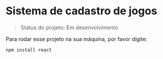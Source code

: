 <h1>Sistema de cadastro de jogos</h1>

> Status do projeto: Em desenvolvimento 

Para rodar esse projeto na sua máquina, por favor digite:

```
npm install react
```
